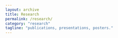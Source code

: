 ```yaml
---
layout: archive
title: Research
permalink: /research/
category: "research"
tagline: "publications, presentations, posters."
---
```


